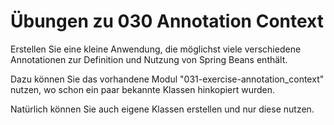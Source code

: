 # Übungen zu 030 Annotation Context

Erstellen Sie eine kleine Anwendung, die möglichst viele verschiedene Annotationen zur Definition und Nutzung
von Spring Beans enthält.

Dazu können Sie das vorhandene Modul "031-exercise-annotation_context" nutzen, wo schon ein paar bekannte Klassen 
hinkopiert wurden.

Natürlich können Sie auch eigene Klassen erstellen und nur diese nutzen.

